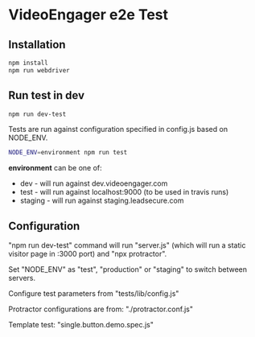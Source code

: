# VideoEngager e2e Test

## Installation

```bash
npm install
npm run webdriver
```

## Run test in dev

```bash
npm run dev-test     
```

Tests are run against configuration specified in config.js based on NODE_ENV.

```bash
NODE_ENV=environment npm run test     
```
**environment** can be one of:
 - dev - will run against dev.videoengager.com
 - test - will run against localhost:9000 (to be used in travis runs)
 - staging - will run against staging.leadsecure.com

## Configuration

"npm run dev-test" command will run "server.js" (which will run a static visitor page in :3000 port) and "npx protractor".

Set "NODE_ENV" as "test", "production" or "staging" to switch between servers.

Configure test parameters from "tests/lib/config.js"

Protractor configurations are from: "./protractor.conf.js"

Template test: "single.button.demo.spec.js"
